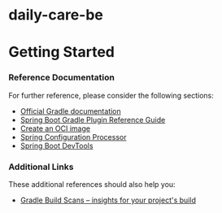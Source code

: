 # daily-care-be

# Getting Started

### Reference Documentation

For further reference, please consider the following sections:

* [Official Gradle documentation](https://docs.gradle.org)
* [Spring Boot Gradle Plugin Reference Guide](https://docs.spring.io/spring-boot/docs/2.7.14-SNAPSHOT/gradle-plugin/reference/html/)
* [Create an OCI image](https://docs.spring.io/spring-boot/docs/2.7.14-SNAPSHOT/gradle-plugin/reference/html/#build-image)
* [Spring Configuration Processor](https://docs.spring.io/spring-boot/docs/2.7.14-SNAPSHOT/reference/htmlsingle/#appendix.configuration-metadata.annotation-processor)
* [Spring Boot DevTools](https://docs.spring.io/spring-boot/docs/2.7.14-SNAPSHOT/reference/htmlsingle/#using.devtools)

### Additional Links

These additional references should also help you:

* [Gradle Build Scans – insights for your project's build](https://scans.gradle.com#gradle)

